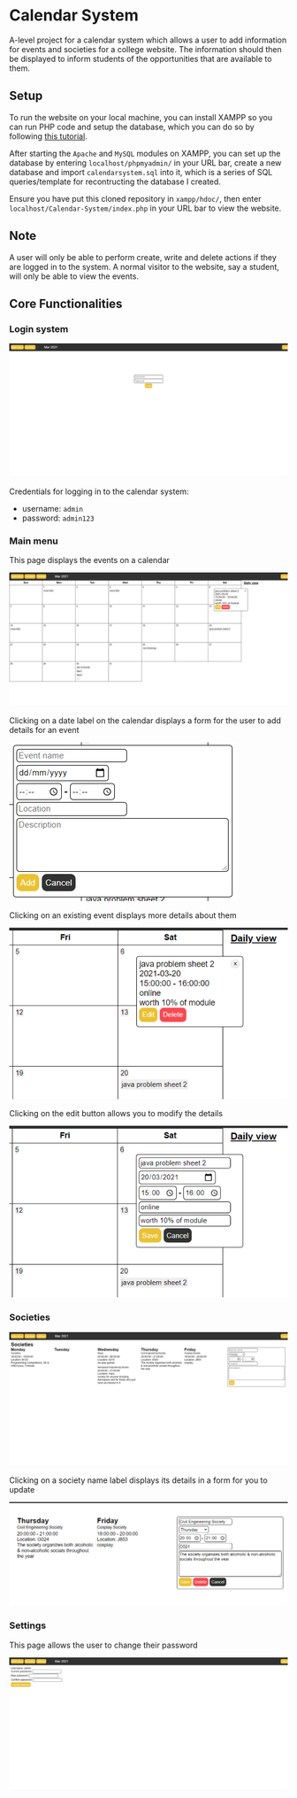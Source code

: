 # Calendar System
A-level project for a calendar system which allows a user to add information for events and societies for a college website. 
The information should then be displayed to inform students of the opportunities that are available to them.

## Setup
To run the website on your local machine, you can install XAMPP so you can run PHP code and setup the database, 
which you can do so by following [this tutorial](https://youtu.be/XBj_le81sAc?t=382).

After starting the `Apache` and `MySQL` modules on XAMPP, you can set up the database by entering `localhost/phpmyadmin/` in your URL bar, 
create a new database and import `calendarsystem.sql` into it, which is a series of SQL queries/template for recontructing the database I created.

Ensure you have put this cloned repository in `xampp/hdoc/`, then enter `localhost/Calendar-System/index.php` in your URL bar to view the website.

## Note
A user will only be able to perform create, write and delete actions if they are logged in to the system. 
A normal visitor to the website, say a student, will only be able to view the events.

## Core Functionalities

### Login system
![login page](./screenshots/login.PNG)

Credentials for logging in to the calendar system:
- username: `admin`
- password: `admin123`


### Main menu
This page displays the events on a calendar

![mainmenu page](./screenshots/mainmenu.PNG)

Clicking on a date label on the calendar displays a form for the user to add details for an event

![form for add events](./screenshots/add_event.PNG)

Clicking on an existing event displays more details about them

![display event details](./screenshots/event_details.PNG)

Clicking on the edit button allows you to modify the details

![edit event details](./screenshots/edit_event.PNG)

### Societies
![societies page](./screenshots/societies.PNG)

Clicking on a society name label displays its details in a form for you to update

![edit society details](./screenshots/edit_society.PNG)

### Settings
This page allows the user to change their password

![settings page](./screenshots/settings.PNG)
